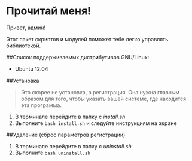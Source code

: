 # Прочитай меня!
Привет, админ!

Этот пакет скриптов и модулей поможет тебе легко управлять библиотекой.

##Список поддерживаемых дистрибутивов GNU/Linux:
* Ubuntu 12.04

##Установка
> Это скорее не установка, а регистрация. Она нужна главным образом для того,
чтобы указать вашей системе, где находится эта программа.

1. В терминале перейдите в папку с *install.sh*
2. Выполните `bash install.sh` и следуйте инструкциям на экране

##Удаление (сброс параметров регистрации)

1. В терминале перейдите в папку с *uninstall.sh*
2. Выполните `bash uninstall.sh`




